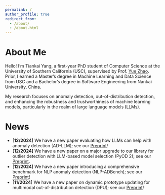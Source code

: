 ```yaml
---
permalink: /
author_profile: true
redirect_from: 
  - /about/
  - /about.html
---
```


About Me
======
Hello! I’m Tiankai Yang, a first-year PhD student of Computer Science at the University of Southern California (USC), supervised by Prof. [Yue Zhao](https://viterbi-web.usc.edu/~yzhao010/index.html). Prior, I earned a Master’s degree in Machine Learning and Data Science from USC and a Bachelor’s degree in Software Engineering from Nankai University, China. 

My research focuses on anomaly detection, out-of-distribution detection, and enhancing the robustness and trustworthiness of machine learning models, particularly in the realm of large language models (LLMs).

News
======
- **\[12/2024\]** We have a new paper evaluating how LLMs can help with anomaly detection (AD-LLM); see our [Preprint](https://arxiv.org/abs/2412.11142)!  
- **\[12/2024\]** We have a new paper on a major upgrade to our library for outlier detection with LLM-based model selection (PyOD 2); see our [Preprint](https://arxiv.org/abs/2412.12154).  
- **\[12/2024\]** We have a new paper introducing a comprehensive benchmark for NLP anomaly detection (NLP-ADBench); see our [Preprint](https://arxiv.org/abs/2412.04784)!  
- **\[11/2024\]** We have a new paper on dynamic prototype updating for multimodal out-of-distribution detection (DPU); see our [Preprint](https://arxiv.org/abs/2411.08227)!